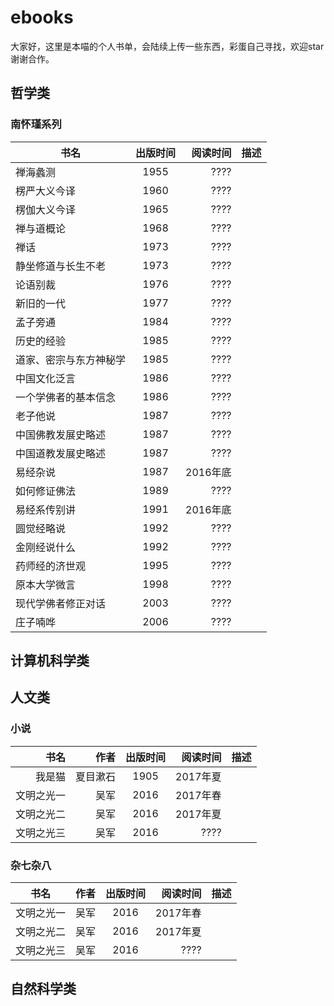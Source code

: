 # ebooks
大家好，这里是本喵的个人书单，会陆续上传一些东西，彩蛋自己寻找，欢迎star谢谢合作。


## 哲学类
### 南怀瑾系列
| 书名|  出版时间|  阅读时间|  描述|
|  ------------- | :-------------:|  -----:|  -----:|
| 禅海蠡测|  1955|  ????| | 
| 楞严大义今译|  1960|  ????| | 
| 楞伽大义今译|  1965|  ????| | 
| 禅与道概论|  1968|  ????|  |
| 禅话|  1973|  ????|  |
| 静坐修道与长生不老| 1973|  ????|  |
| 论语别裁|  1976|  ????|  |
| 新旧的一代|  1977|  ????|  |
| 孟子旁通|  1984|  ????|  |
| 历史的经验|  1985|  ????|  |
| 道家、密宗与东方神秘学|  1985|  ????| | 
| 中国文化泛言|  1986|  ????|  |
| 一个学佛者的基本信念|  1986|  ????||  
| 老子他说|  1987|  ????|  |
| 中国佛教发展史略述|  1987|  ????||  
| 中国道教发展史略述|  1987|  ????| | 
| 易经杂说|  1987|  2016年底|  |
| 如何修证佛法|  1989|  ????|  |
| 易经系传别讲|  1991|  2016年底| | 
| 圆觉经略说|  1992|  ????|  |
| 金刚经说什么|  1992|  ????|  |
| 药师经的济世观|  1995|  ????|  |
| 原本大学微言|  1998|  ????|  |
| 现代学佛者修正对话|  2003|  ????|  |
| 庄子喃哗|  2006|  ????|  |
## 计算机科学类
## 人文类
### 小说
| 书名| 作者| 出版时间|  阅读时间|  描述|
|  -----: | -----:|:-------------:|  -----:|  -----:|
| 我是猫 | 夏目漱石 | 1905 | 2017年夏 | |
|文明之光一|吴军|2016|2017年春||
|文明之光二|吴军|2016|2017年夏||
|文明之光三|吴军|2016|????||


### 杂七杂八
| 书名| 作者| 出版时间|  阅读时间|  描述|
|  ----- | -----:|:-------------:|  -----:|  -----:|
|文明之光一|吴军|2016|2017年春||
|文明之光二|吴军|2016|2017年夏||
|文明之光三|吴军|2016|????||
## 自然科学类

